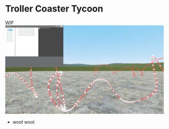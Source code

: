 # Troller Coaster Tycoon

WIP
![Troller coaster](https://github.com/findme-scripts/roller_toaster_tycoon/blob/development/lua/IMAGE.png?raw=true)

 - woot woot